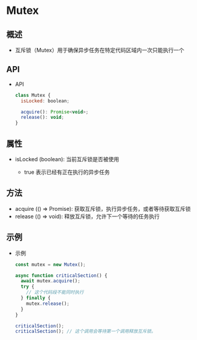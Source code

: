 # Mutex

## 概述

+ 互斥锁（Mutex）用于确保异步任务在特定代码区域内一次只能执行一个

## API

+ API

  ```js
  class Mutex {
    isLocked: boolean;

    acquire(): Promise<void>;
    release(): void;
  }
  ```

## 属性

+ isLocked (boolean): 当前互斥锁是否被使用

  + true 表示已经有正在执行的异步任务

## 方法

+ acquire (() => Promise<void>): 获取互斥锁，执行异步任务，或者等待获取互斥锁
+ release (() => void): 释放互斥锁，允许下一个等待的任务执行

## 示例

+ 示例

  ```js
  const mutex = new Mutex();

  async function criticalSection() {
    await mutex.acquire();
    try {
      // 这个代码段不能同时执行
    } finally {
      mutex.release();
    }
  }

  criticalSection();
  criticalSection(); // 这个调用会等待第一个调用释放互斥锁。
  ```
